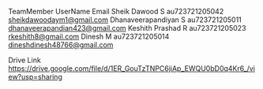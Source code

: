TeamMember              UserName          Email
Sheik Dawood S          au723721205042    sheikdawoodaym1@gmail.com
Dhanaveerapandiyan S    au723721205011    dhanaveerapandian423@gmail.com
Keshith Prashad R       au723721205023    rkeshith8@gmail.com
Dinesh M                au723721205014    dineshdinesh48766@gmail.com

Drive Link https://drive.google.com/file/d/1ER_GouTzTNPC6jiAp_EWQU0bD0q4Kr6_/view?usp=sharing
